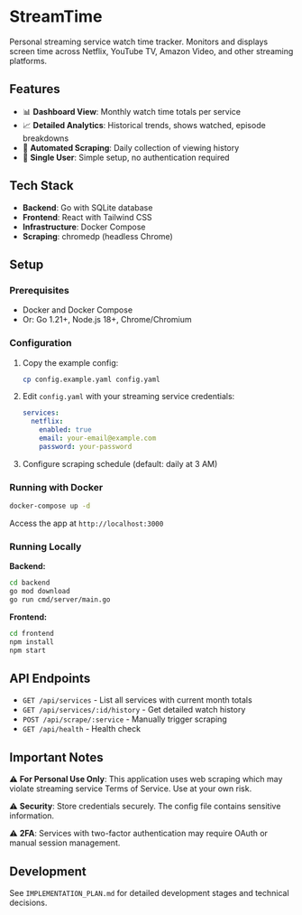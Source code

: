 # StreamTime

Personal streaming service watch time tracker. Monitors and displays screen time across Netflix, YouTube TV, Amazon Video, and other streaming platforms.

## Features

- 📊 **Dashboard View**: Monthly watch time totals per service
- 📈 **Detailed Analytics**: Historical trends, shows watched, episode breakdowns
- 🔄 **Automated Scraping**: Daily collection of viewing history
- 🎯 **Single User**: Simple setup, no authentication required

## Tech Stack

- **Backend**: Go with SQLite database
- **Frontend**: React with Tailwind CSS
- **Infrastructure**: Docker Compose
- **Scraping**: chromedp (headless Chrome)

## Setup

### Prerequisites

- Docker and Docker Compose
- Or: Go 1.21+, Node.js 18+, Chrome/Chromium

### Configuration

1. Copy the example config:
   ```bash
   cp config.example.yaml config.yaml
   ```

2. Edit `config.yaml` with your streaming service credentials:
   ```yaml
   services:
     netflix:
       enabled: true
       email: your-email@example.com
       password: your-password
   ```

3. Configure scraping schedule (default: daily at 3 AM)

### Running with Docker

```bash
docker-compose up -d
```

Access the app at `http://localhost:3000`

### Running Locally

**Backend:**
```bash
cd backend
go mod download
go run cmd/server/main.go
```

**Frontend:**
```bash
cd frontend
npm install
npm start
```

## API Endpoints

- `GET /api/services` - List all services with current month totals
- `GET /api/services/:id/history` - Get detailed watch history
- `POST /api/scrape/:service` - Manually trigger scraping
- `GET /api/health` - Health check

## Important Notes

⚠️ **For Personal Use Only**: This application uses web scraping which may violate streaming service Terms of Service. Use at your own risk.

⚠️ **Security**: Store credentials securely. The config file contains sensitive information.

⚠️ **2FA**: Services with two-factor authentication may require OAuth or manual session management.

## Development

See `IMPLEMENTATION_PLAN.md` for detailed development stages and technical decisions.

